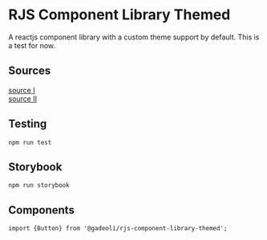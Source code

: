 # RJS Component Library Themed

A reactjs component library with a custom theme support by default. This is a test for now.


## Sources
[source I](https://dev.to/alexeagleson/how-to-create-and-publish-a-react-component-library-2oe)  
[source II](https://dev.to/siddharthvenkatesh/component-library-setup-with-react-typescript-and-rollup-onj)

## Testing

```
npm run test
```

## Storybook

```
npm run storybook
```

## Components

```
import {Button} from '@gadeoli/rjs-component-library-themed';
```